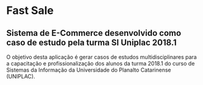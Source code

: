 # Fast Sale
## Sistema de E-Commerce desenvolvido como caso de estudo pela turma SI Uniplac 2018.1

O objetivo desta aplicação é gerar casos de estudos multidisciplinares para a capacitação e profissionalização dos alunos da turma 2018.1 do curso de Sistemas da Informação da Universidade do Planalto Catarinense (UNIPLAC).